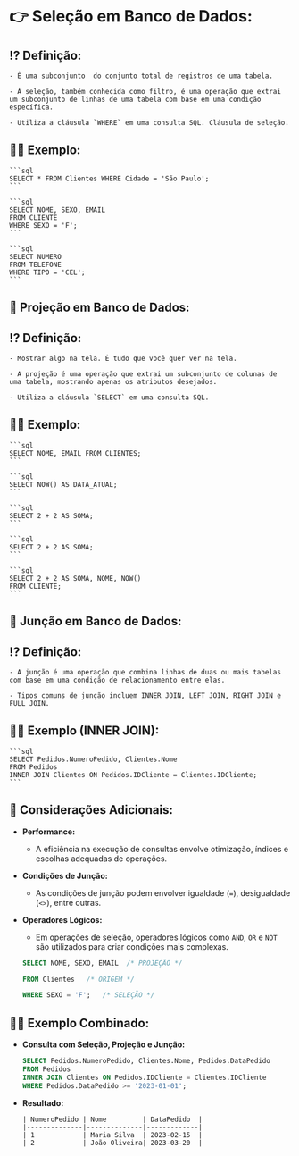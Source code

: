 # 👉 **Seleção em Banco de Dados:**

## ⁉ **Definição:**

    - É uma subconjunto  do conjunto total de registros de uma tabela.

    - A seleção, também conhecida como filtro, é uma operação que extrai um subconjunto de linhas de uma tabela com base em uma condição específica.

    - Utiliza a cláusula `WHERE` em uma consulta SQL. Cláusula de seleção.

## 👩‍🏫 **Exemplo:**

    ```sql
    SELECT * FROM Clientes WHERE Cidade = 'São Paulo';
    ```

    ```sql
    SELECT NOME, SEXO, EMAIL
    FROM CLIENTE
    WHERE SEXO = 'F';
    ```

    ```sql
    SELECT NUMERO
    FROM TELEFONE
    WHERE TIPO = 'CEL';
    ```

## 🎥 **Projeção em Banco de Dados:**

## ⁉ **Definição:**

    - Mostrar algo na tela. É tudo que você quer ver na tela.

    - A projeção é uma operação que extrai um subconjunto de colunas de uma tabela, mostrando apenas os atributos desejados.

    - Utiliza a cláusula `SELECT` em uma consulta SQL.

## 👩‍🏫 **Exemplo:**

    ```sql
    SELECT NOME, EMAIL FROM CLIENTES;
    ```

    ```sql
    SELECT NOW() AS DATA_ATUAL;
    ```

    ```sql
    SELECT 2 + 2 AS SOMA;
    ```

    ```sql
    SELECT 2 + 2 AS SOMA;
    ```

    ```sql
    SELECT 2 + 2 AS SOMA, NOME, NOW()
    FROM CLIENTE;
    ```

## 🔌 **Junção em Banco de Dados:**

## ⁉ **Definição:**

    - A junção é uma operação que combina linhas de duas ou mais tabelas com base em uma condição de relacionamento entre elas.
    
    - Tipos comuns de junção incluem INNER JOIN, LEFT JOIN, RIGHT JOIN e FULL JOIN.

## 👩‍🏫 **Exemplo (INNER JOIN):**

    ```sql
    SELECT Pedidos.NumeroPedido, Clientes.Nome
    FROM Pedidos
    INNER JOIN Clientes ON Pedidos.IDCliente = Clientes.IDCliente;
    ```

## 💭 **Considerações Adicionais:**
  
  - **Performance:**
    - A eficiência na execução de consultas envolve otimização, índices e escolhas adequadas de operações.
  - **Condições de Junção:**
    - As condições de junção podem envolver igualdade (`=`), desigualdade (`<>`), entre outras.
  - **Operadores Lógicos:**
    - Em operações de seleção, operadores lógicos como `AND`, `OR` e `NOT` são utilizados para criar condições mais complexas.

    ```sql
    SELECT NOME, SEXO, EMAIL  /* PROJEÇÃO */

    FROM Clientes   /* ORIGEM */
    
    WHERE SEXO = 'F';   /* SELEÇÃO */
    ```

## 👩‍🏫 **Exemplo Combinado:**

  - **Consulta com Seleção, Projeção e Junção:**

    ```sql
    SELECT Pedidos.NumeroPedido, Clientes.Nome, Pedidos.DataPedido
    FROM Pedidos
    INNER JOIN Clientes ON Pedidos.IDCliente = Clientes.IDCliente
    WHERE Pedidos.DataPedido >= '2023-01-01';
    ```
  
  - **Resultado:**
    ```plaintext
    | NumeroPedido | Nome         | DataPedido  |
    |--------------|--------------|-------------|
    | 1            | Maria Silva  | 2023-02-15  |
    | 2            | João Oliveira| 2023-03-20  |
    ```